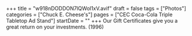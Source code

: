 +++
title = "w918nDODDON7lQWol1xV.avif"
draft = false
tags = ["Photos"]
categories = ["Chuck E. Cheese's"]
pages = ["CEC Coca-Cola Triple Tabletop Ad Stand"]
startDate = ""
+++
Our Gift Certificates give you a great return on your investments. (1996)
